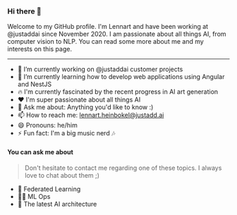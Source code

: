 ### Hi there 👋

Welcome to my GitHub profile. I'm Lennart and have been working at @justaddai since November 2020. I am passionate about all things AI, from computer vision to NLP. You can read some more about me and my interests on this page.

--- 

- 🔭 I’m currently working on @justaddai customer projects
- 🌱 I’m currently learning how to develop web applications using Angular and NestJS
- 🔥 I'm currently fascinated by the recent progress in AI art generation
- ♥️ I'm super passionate about all things AI
- 💬 Ask me about: Anything you'd like to know :)
- 📫 How to reach me: lennart.heinbokel@justadd.ai
- 😄 Pronouns: he/him
- ⚡ Fun fact: I'm a big music nerd 🎶

#### You can ask me about

> Don't hesitate to contact me regarding one of these topics. I always love to chat about them ;)

- 🧠 Federated Learning
- 👷‍♂️ ML Ops 
- 🦾 The latest AI architecture
